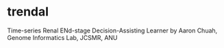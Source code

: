# trendal
Time-series Renal ENd-stage Decision-Assisting Learner
by
Aaron Chuah, Genome Informatics Lab, JCSMR, ANU
